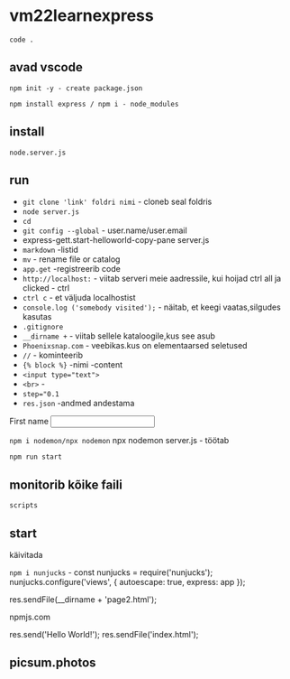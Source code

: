 # vm22learnexpress

`code .` 
## avad vscode

`npm init -y - create package.json`

`npm install express / npm i - node_modules`
## install

`node.server.js`
## run

- `git clone 'link' foldri nimi` - cloneb seal foldris
- `node server.js`
- `cd`
- `git config --global` - user.name/user.email
-  express-gett.start-helloworld-copy-pane server.js
- `markdown` -listid
- `mv` -  rename file or catalog
- `app.get` -registreerib code
- `http://localhost:` - viitab serveri meie aadressile, kui hoijad ctrl all ja clicked  - ctrl
- `ctrl c` - et väljuda localhostist
- `console.log ('somebody visited');` - näitab, et keegi vaatas,silgudes kasutas
- `.gitignore`
- `__dirname +` - viitab sellele kataloogile,kus see asub
- `Phoenixsnap.com` - veebikas.kus on elementaarsed seletused
- `//` - kominteerib
- `{% block %}` -nimi -content 
- `<input type="text"> `
- `<br>` -
- `step="0.1`
- `res.json` -andmed andestama


<label for="fname">First name</label>
          <input id="fname" type="text">
      </label> 

`npm i nodemon/npx nodemon`
npx nodemon server.js - töötab

`npm run start`
 ## monitorib kõike faili

`scripts`
## start
käivitada

`npm i nunjucks` -
const nunjucks = require('nunjucks');
nunjucks.configure('views', {
    autoescape: true,
    express: app
});

res.sendFile(__dirname + 'page2.html');

npmjs.com

res.send('Hello World!');
res.sendFile('index.html');

## picsum.photos 